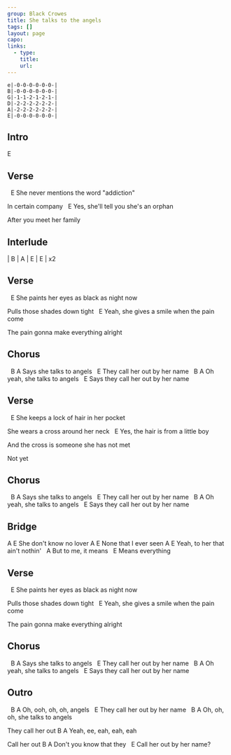 ```yaml
---
group: Black Crowes
title: She talks to the angels
tags: []
layout: page
capo: 
links: 
  - type: 
    title: 
    url: 
---
```


```chordpro
e|-0-0-0-0-0-0-|
B|-0-0-0-0-0-0-|
G|-1-1-2-1-2-1-|
D|-2-2-2-2-2-2-|
A|-2-2-2-2-2-2-|
E|-0-0-0-0-0-0-|
```

## Intro
E

## Verse
&nbsp;                             E
She never mentions the word "addiction"

In certain company
&nbsp;                             E
Yes, she'll tell you she's an orphan

After you meet her family

## Interlude
| B   | A   | E   | E   | x2

## Verse
&nbsp;                                E
She paints her eyes as black as night now

Pulls those shades down tight
&nbsp;                                  E
Yeah, she gives a smile when the pain come

The pain gonna make everything alright

## Chorus
&nbsp;                 B       A
Says she talks to angels
&nbsp;                 E
They call her out by her name
&nbsp;                     B        A
Oh yeah, she talks to angels
&nbsp;                      E
Says they call her out by her name

## Verse
&nbsp;                                E
She keeps a lock of hair in her pocket

She wears a cross around her neck
&nbsp;                        E
Yes, the hair is from a little boy

And the cross is someone she has not met

Not yet

## Chorus
&nbsp;                 B       A
Says she talks to angels
&nbsp;                 E
They call her out by her name
&nbsp;                     B        A
Oh yeah, she talks to angels
&nbsp;                      E
Says they call her out by her name

## Bridge
A                  E
She don't know no lover
A                 E
None that I ever seen
A                        E
Yeah, to her that ain't nothin'
&nbsp;       A
But to me, it means
&nbsp;        E
Means everything

## Verse
&nbsp;                                E
She paints her eyes as black as night now

Pulls those shades down tight
&nbsp;                                  E
Yeah, she gives a smile when the pain come

The pain gonna make everything alright

## Chorus
&nbsp;                 B       A
Says she talks to angels
&nbsp;                 E
They call her out by her name
&nbsp;                     B        A
Oh yeah, she talks to angels
&nbsp;                      E
Says they call her out by her name

## Outro
&nbsp;                  B     A
Oh, ooh, oh, oh, angels
&nbsp;                  E
They call her out by her name
&nbsp;                         B      A
Oh, oh, oh, she talks to angels

They call her out
B          A
Yeah, ee, eah, eah, eah

Call her out
B                    A
Don't you know that they
&nbsp;             E
Call her out by her name?

